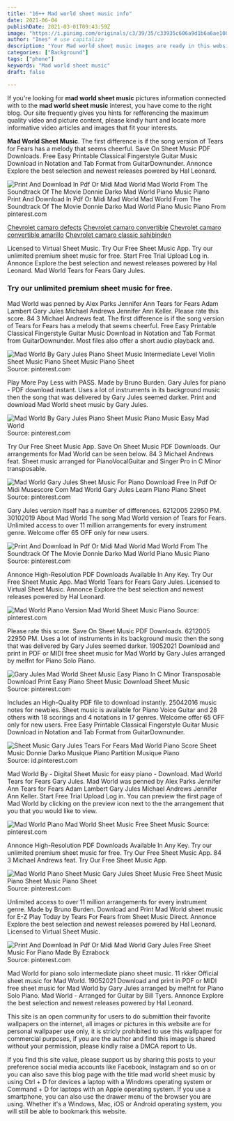 ```yaml
---
title: "16++ Mad world sheet music info"
date: 2021-06-04
publishDate: 2021-03-01T09:43:59Z
image: "https://i.pinimg.com/originals/c3/39/35/c33935c606a9d1b6a6ae100011097110.png"
author: "Ines" # use capitalize
description: "Your Mad world sheet music images are ready in this website. Mad world sheet music are a topic that is being searched for and liked by netizens now. You can Download the Mad world sheet music files here. Download all royalty-free photos."
categories: ["Background"]
tags: ["phone"]
keywords: "Mad world sheet music"
draft: false

---
```


If you're looking for **mad world sheet music** pictures information connected with to the **mad world sheet music** interest, you have come to the right  blog.  Our site frequently  gives you  hints  for refferencing  the maximum  quality video and picture  content, please kindly hunt and locate more informative video articles and images  that fit your interests.

**Mad World Sheet Music**. The first difference is if the song version of Tears for Fears has a melody that seems cheerful. Save On Sheet Music PDF Downloads. Free Easy Printable Classical Fingerstyle Guitar Music Download in Notation and Tab Format from GuitarDownunder. Annonce Explore the best selection and newest releases powered by Hal Leonard.

![Print And Download In Pdf Or Midi Mad World Mad World From The Soundtrack Of The Movie Donnie Darko Mad World Piano Music Piano](https://i.pinimg.com/originals/48/58/04/485804c05bbad64eb2b6f113e57a38d3.jpg "Print And Download In Pdf Or Midi Mad World Mad World From The Soundtrack Of The Movie Donnie Darko Mad World Piano Music Piano")
Print And Download In Pdf Or Midi Mad World Mad World From The Soundtrack Of The Movie Donnie Darko Mad World Piano Music Piano From pinterest.com

[Chevrolet camaro defects](/chevrolet-camaro-defects/)
[Chevrolet camaro convertible](/chevrolet-camaro-convertible/)
[Chevrolet camaro convertible amarillo](/chevrolet-camaro-convertible-amarillo/)
[Chevrolet camaro classic sahibinden](/chevrolet-camaro-classic-sahibinden/)

Licensed to Virtual Sheet Music. Try Our Free Sheet Music App. Try our unlimited premium sheet music for free. Start Free Trial Upload Log in. Annonce Explore the best selection and newest releases powered by Hal Leonard. Mad World Tears for Fears Gary Jules.

### Try our unlimited premium sheet music for free.

Mad World was penned by Alex Parks Jennifer Ann Tears for Fears Adam Lambert Gary Jules Michael Andrews Jennifer Ann Keller. Please rate this score. 84 3 Michael Andrews feat. The first difference is if the song version of Tears for Fears has a melody that seems cheerful. Free Easy Printable Classical Fingerstyle Guitar Music Download in Notation and Tab Format from GuitarDownunder. Most files also offer a short audio playback and.


![Mad World By Gary Jules Piano Sheet Music Intermediate Level Violin Sheet Music Piano Sheet Music Piano Sheet](https://i.pinimg.com/originals/ab/f8/a9/abf8a9b9ddfdcda12c89cec72d94a39e.jpg "Mad World By Gary Jules Piano Sheet Music Intermediate Level Violin Sheet Music Piano Sheet Music Piano Sheet")
Source: pinterest.com

Play More Pay Less with PASS. Made by Bruno Burden. Gary Jules for piano - PDF download instant. Uses a lot of instruments in its background music then the song that was delivered by Gary Jules seemed darker. Print and download Mad World sheet music by Gary Jules.

![Mad World By Gary Jules Piano Sheet Music Piano Music Easy Mad World](https://i.pinimg.com/originals/a8/2d/72/a82d7216dc59fb8ee2c71f07510192a2.png "Mad World By Gary Jules Piano Sheet Music Piano Music Easy Mad World")
Source: pinterest.com

Try Our Free Sheet Music App. Save On Sheet Music PDF Downloads. Our arrangements for Mad World can be seen below. 84 3 Michael Andrews feat. Sheet music arranged for PianoVocalGuitar and Singer Pro in C Minor transposable.

![Mad World Gary Jules Sheet Music For Piano Download Free In Pdf Or Midi Musescore Com Mad World Gary Jules Learn Piano Piano Sheet](https://i.pinimg.com/originals/ca/c9/2b/cac92b9302dede741a493fba4d4fec6a.png "Mad World Gary Jules Sheet Music For Piano Download Free In Pdf Or Midi Musescore Com Mad World Gary Jules Learn Piano Piano Sheet")
Source: pinterest.com

Gary Jules version itself has a number of differences. 6212005 22950 PM. 30102019 About Mad World The song Mad World version of Tears for Fears. Unlimited access to over 11 million arrangements for every instrument genre. Welcome offer 65 OFF only for new users.

![Print And Download In Pdf Or Midi Mad World Mad World From The Soundtrack Of The Movie Donnie Darko Mad World Piano Music Piano](https://i.pinimg.com/originals/48/58/04/485804c05bbad64eb2b6f113e57a38d3.jpg "Print And Download In Pdf Or Midi Mad World Mad World From The Soundtrack Of The Movie Donnie Darko Mad World Piano Music Piano")
Source: pinterest.com

Annonce High-Resolution PDF Downloads Available In Any Key. Try Our Free Sheet Music App. Mad World Tears for Fears Gary Jules. Licensed to Virtual Sheet Music. Annonce Explore the best selection and newest releases powered by Hal Leonard.

![Mad World Piano Version Mad World Sheet Music Piano](https://i.pinimg.com/originals/59/ae/4a/59ae4a1fb6920787cb1113baa9c7916c.png "Mad World Piano Version Mad World Sheet Music Piano")
Source: pinterest.com

Please rate this score. Save On Sheet Music PDF Downloads. 6212005 22950 PM. Uses a lot of instruments in its background music then the song that was delivered by Gary Jules seemed darker. 19052021 Download and print in PDF or MIDI free sheet music for Mad World by Gary Jules arranged by melfnt for Piano Solo Piano.

![Gary Jules Mad World Sheet Music Easy Piano In C Minor Transposable Download Print Easy Piano Sheet Music Download Sheet Music](https://i.pinimg.com/originals/59/b2/73/59b2731980d789c7b376d2bbf6c8c993.gif "Gary Jules Mad World Sheet Music Easy Piano In C Minor Transposable Download Print Easy Piano Sheet Music Download Sheet Music")
Source: pinterest.com

Includes an High-Quality PDF file to download instantly. 25042016 music notes for newbies. Sheet music is available for Piano Voice Guitar and 28 others with 18 scorings and 4 notations in 17 genres. Welcome offer 65 OFF only for new users. Free Easy Printable Classical Fingerstyle Guitar Music Download in Notation and Tab Format from GuitarDownunder.

![Sheet Music Gary Jules Tears For Fears Mad World Piano Score Sheet Music Donnie Darko Musique Piano Partition Musique Piano](https://i.pinimg.com/originals/2d/49/29/2d492942ea05a5404ba6e8990f3c4597.png "Sheet Music Gary Jules Tears For Fears Mad World Piano Score Sheet Music Donnie Darko Musique Piano Partition Musique Piano")
Source: id.pinterest.com

Mad World By - Digital Sheet Music for easy piano - Download. Mad World Tears for Fears Gary Jules. Mad World was penned by Alex Parks Jennifer Ann Tears for Fears Adam Lambert Gary Jules Michael Andrews Jennifer Ann Keller. Start Free Trial Upload Log in. You can preview the first page of Mad World by clicking on the preview icon next to the the arrangement that you that you would like to view.

![Mad World Piano Mad World Sheet Music Free Sheet Music](https://i.pinimg.com/originals/04/5a/bb/045abbe3253d719b6e3a2737edac743d.png "Mad World Piano Mad World Sheet Music Free Sheet Music")
Source: pinterest.com

Annonce High-Resolution PDF Downloads Available In Any Key. Try our unlimited premium sheet music for free. Try Our Free Sheet Music App. 84 3 Michael Andrews feat. Try Our Free Sheet Music App.

![Mad World Piano Sheet Music Gary Jules Sheet Music Free Sheet Music Piano Sheet Music Piano Sheet](https://i.pinimg.com/originals/b4/b8/05/b4b8053906c76c4b28a60ff029b15baf.jpg "Mad World Piano Sheet Music Gary Jules Sheet Music Free Sheet Music Piano Sheet Music Piano Sheet")
Source: pinterest.com

Unlimited access to over 11 million arrangements for every instrument genre. Made by Bruno Burden. Download and Print Mad World sheet music for E-Z Play Today by Tears For Fears from Sheet Music Direct. Annonce Explore the best selection and newest releases powered by Hal Leonard. Licensed to Virtual Sheet Music.

![Print And Download In Pdf Or Midi Mad World Gary Jules Free Sheet Music For Piano Made By Ezrabock](https://i.pinimg.com/originals/c3/39/35/c33935c606a9d1b6a6ae100011097110.png "Print And Download In Pdf Or Midi Mad World Gary Jules Free Sheet Music For Piano Made By Ezrabock")
Source: pinterest.com

Mad World for piano solo intermediate piano sheet music. 11 rkker Official sheet music for Mad World. 19052021 Download and print in PDF or MIDI free sheet music for Mad World by Gary Jules arranged by melfnt for Piano Solo Piano. Mad World - Arranged for Guitar by Bill Tyers. Annonce Explore the best selection and newest releases powered by Hal Leonard.

This site is an open community for users to do submittion their favorite wallpapers on the internet, all images or pictures in this website are for personal wallpaper use only, it is stricly prohibited to use this wallpaper for commercial purposes, if you are the author and find this image is shared without your permission, please kindly raise a DMCA report to Us.

If you find this site value, please support us by sharing this posts to your preference social media accounts like Facebook, Instagram and so on or you can also save this blog page with the title mad world sheet music by using Ctrl + D for devices a laptop with a Windows operating system or Command + D for laptops with an Apple operating system. If you use a smartphone, you can also use the drawer menu of the browser you are using. Whether it's a Windows, Mac, iOS or Android operating system, you will still be able to bookmark this website.

